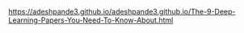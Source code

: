 https://adeshpande3.github.io/adeshpande3.github.io/The-9-Deep-Learning-Papers-You-Need-To-Know-About.html
